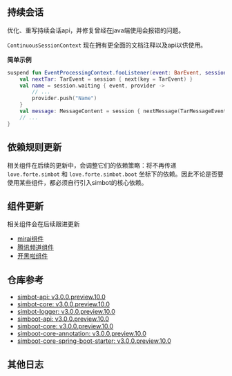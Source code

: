 ## 持续会话
优化、重写持续会话api，并修复曾经在java端使用会报错的问题。

`ContinuousSessionContext` 现在拥有更全面的文档注释以及api以供使用。

**简单示例**

```kotlin
suspend fun EventProcessingContext.fooListener(event: BarEvent, session: ContinuousSessionContext) {
    val nextTar: TarEvent = session { next(key = TarEvent) }
    val name = session.waiting { event, provider ->
        // ...
        provider.push("Name")
    }
    val message: MessageContent = session { nextMessage(TarMessageEvent) }
    // ...
}
```

## 依赖规则更新
相关组件在后续的更新中，会调整它们的依赖策略：将不再传递 `love.forte.simbot` 和 `love.forte.simbot.boot`
坐标下的依赖。因此不论是否要使用某些组件，都必须自行引入simbot的核心依赖。





## 组件更新
相关组件会在后续跟进更新
- [mirai组件](https://github.com/simple-robot/simbot-component-mirai/releases)
- [腾讯频道组件](https://github.com/simple-robot/simbot-component-tencent-guild/releases)
- [开黑啦组件](https://github.com/simple-robot/simbot-component-kaiheila/releases)

## 仓库参考

- [simbot-api: v3.0.0.preview.10.0](https://repo1.maven.org/maven2/love/forte/simbot/simbot-api/3.0.0.preview.10.0)
- [simbot-core: v3.0.0.preview.10.0](https://repo1.maven.org/maven2/love/forte/simbot/simbot-core/3.0.0.preview.10.0)
- [simbot-logger: v3.0.0.preview.10.0](https://repo1.maven.org/maven2/love/forte/simbot/simbot-logger/3.0.0.preview.10.0)
- [simboot-api: v3.0.0.preview.10.0](https://repo1.maven.org/maven2/love/forte/simbot/boot/simboot-api/3.0.0.preview.10.0)
- [simboot-core: v3.0.0.preview.10.0](https://repo1.maven.org/maven2/love/forte/simbot/boot/simboot-core/3.0.0.preview.10.0)
- [simboot-core-annotation: v3.0.0.preview.10.0](https://repo1.maven.org/maven2/love/forte/simbot/boot/simboot-core-annotation/3.0.0.preview.10.0)
- [simboot-core-spring-boot-starter: v3.0.0.preview.10.0](https://repo1.maven.org/maven2/love/forte/simbot/boot/simboot-core-spring-boot-starter/3.0.0.preview.10.0)

## 其他日志
